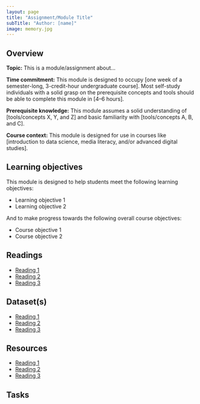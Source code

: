 ```yaml
---
layout: page
title: "Assignment/Module Title"
subTitle: "Author: [name]"
image: memory.jpg
---
```


## Overview

<!-- Fill out the following overview information about the assignment. Think about students, instructors, and self-study individuals when writing this information. -->

**Topic:** This is a module/assignment about...

**Time commitment:** This module is designed to occupy [one week of a semester-long, 3-credit-hour undergraduate course]. Most self-study individuals with a solid grasp on the prerequisite concepts and tools should be able to complete this module in [4–6 hours].

**Prerequisite knowledge:** This module assumes a solid understanding of [tools/concepts X, Y, and Z] and basic familiarity with [tools/concepts A, B, and C].

**Course context:** This module is designed for use in courses like [introduction to data science, media literacy, and/or advanced digital studies]. <!-- If the course you are designing this module for exists and has a public website, please link to the course website. -->


## Learning objectives

<!-- Be as specific as possible. And again, try to make these clear for students, instructors, and individuals pursuing self-study. If you suggest an assessment below, link the assessment to one or more learning objectives. This template provides specific module/assignment objectives and overall course objectives. List only what is appropriate for the assignment. -->

This module is designed to help students meet the following learning objectives:

- Learning objective 1  
- Learning objective 2

And to make progress towards the following overall course objectives:

- Course objective 1  
- Course objective 2


## Readings

<!-- Be sure to provide links to readings on the public web when possible. Feel free to differentiate between *required* and *optional* readings. Adjust the instructions as necessary. -->

- [Reading 1](http://url/for/article)  
- [Reading 2](http://url/for/article)  
- [Reading 3](http://url/for/article)  


## Dataset(s)

<!-- Provide links to public datasets. -->

- [Reading 1](http://url/for/dataset)  
- [Reading 2](http://url/for/dataset)  
- [Reading 3](http://url/for/dataset)  


## Resources

<!-- List any public resources that may help students, whether or not they are *required* for the assignment. Examples: Jupyter or RMarkdown notebooks, blog posts describing how someone addressed this problem in another context, packages/libraries/frameworks students may find helpful, etc. -->

- [Reading 1](http://url/for/resource)  
- [Reading 2](http://url/for/resource)  
- [Reading 3](http://url/for/resource)  


## Tasks

<!-- Assignment prompt for students with clear details about what to do to accomplish the learning objectives. This could include a detailed assignment prompt, or a list of possible tasks that students/instructors could choose to engage. Where possible provide links to public examples. Where appropriate, reference specific learning objectives. -->
